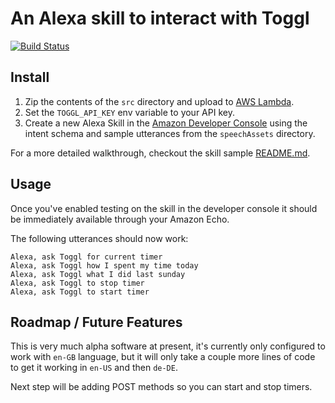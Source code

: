 # An Alexa skill to interact with Toggl

[![Build Status](https://travis-ci.org/StudioLE/AlexaTogglSkill.svg?branch=master)](https://travis-ci.org/StudioLE/AlexaTogglSkill)

## Install

1.  Zip the contents of the `src` directory and upload to [AWS Lambda](console.aws.amazon.com/lambda/home).
2.  Set the `TOGGL_API_KEY` env variable to your API key.
3.  Create a new Alexa Skill in the [Amazon Developer Console](https://developer.amazon.com/edw/home.html#/skill/create/) using the intent schema and sample utterances from the `speechAssets` directory.

For a more detailed walkthrough, checkout the skill sample
[README.md](https://github.com/alexa/skill-sample-nodejs-fact/blob/master/README.md).

## Usage

Once you've enabled testing on the skill in the developer console it should be immediately available through your Amazon Echo.

The following utterances should now work:
```
Alexa, ask Toggl for current timer
Alexa, ask Toggl how I spent my time today
Alexa, ask Toggl what I did last sunday
Alexa, ask Toggl to stop timer
Alexa, ask Toggl to start timer
```

## Roadmap / Future Features

This is very much alpha software at present, it's currently only configured to work with `en-GB` language, but it will only take a couple more lines of code to get it working in `en-US` and then `de-DE`. 

Next step will be adding POST methods so you can start and stop timers.
